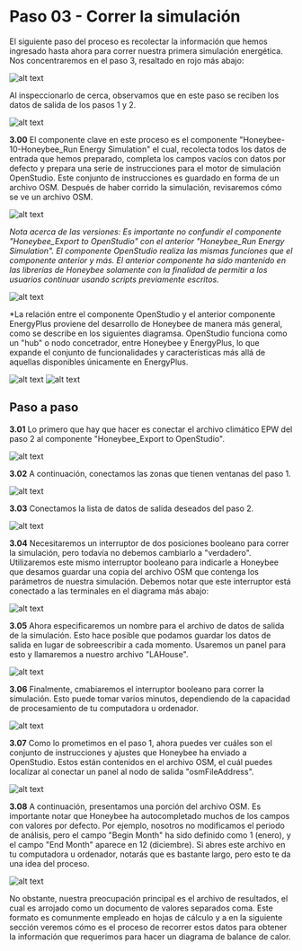 Paso 03 - Correr la simulación
=========================================

El siguiente paso del proceso es recolectar la información que hemos ingresado hasta ahora para correr nuestra primera simulación energética. Nos concentraremos en el paso 3, resaltado en rojo más abajo:

![alt text](https://user-images.githubusercontent.com/44324576/51686499-c6d57200-1ff0-11e9-8708-03b5f2cb2583.png)

Al inspeccionarlo de cerca, observamos que en este paso se reciben los datos de salida de los pasos 1 y 2.

![alt text](https://user-images.githubusercontent.com/44324576/49238365-8d252800-f400-11e8-8545-6dc35671295c.png)

**3.00** El componente clave en este proceso es el componente "Honeybee-10-Honeybee_Run Energy Simulation" el cual, recolecta todos los datos de entrada que hemos preparado, completa los campos vacíos con datos por defecto y prepara una serie de instrucciones para el motor de simulación OpenStudio. Este conjunto de instrucciones es guardado en forma de un archivo OSM. Después de haber corrido la simulación, revisaremos cómo se ve un archivo OSM.

![alt text](https://user-images.githubusercontent.com/44324576/49255094-48fb4d00-f42b-11e8-8688-ae2a2edd2151.jpg)

*Nota acerca de las versiones: Es importante no confundir el componente "Honeybee_Export to OpenStudio" con el anterior "Honeybee_Run Energy Simulation". El componente OpenStudio realiza las mismas funciones que el componente anterior y más. El anterior componente ha sido mantenido en las librerías de Honeybee solamente con la finalidad de permitir a los usuarios continuar usando scripts previamente escritos.*

![alt text](https://user-images.githubusercontent.com/44324576/49256977-0fc5db80-f431-11e8-8448-498c69de5edd.png)

*La relación entre el componente OpenStudio y el anterior componente EnergyPlus proviene del desarrollo de Honeybee de manera más general, como se describe en los siguientes diagramsa. OpenStudio funciona como un "hub" o nodo concetrador, entre Honeybee y EnergyPlus, lo que expande el conjunto de funcionalidades y características más allá de aquellas disponibles únicamente en EnergyPlus.

![alt text](https://user-images.githubusercontent.com/44324576/51989233-e5cb7c80-24a6-11e9-8762-4f506e842115.JPG)
![alt text](https://user-images.githubusercontent.com/44324576/51989236-e6fca980-24a6-11e9-83a8-413f623443b3.JPG)

Paso a paso
-----------

**3.01** Lo primero que hay que hacer es conectar el archivo climático EPW del paso 2 al componente "Honeybee_Export to OpenStudio".

![alt text](https://user-images.githubusercontent.com/44324576/49255095-48fb4d00-f42b-11e8-9c1f-9e8a38c34bdf.jpg)

**3.02** A continuación, conectamos las zonas que tienen ventanas del paso 1.

![alt text](https://user-images.githubusercontent.com/44324576/49255096-48fb4d00-f42b-11e8-8616-ee7069e71280.jpg)

**3.03** Conectamos la lista de datos de salida deseados del paso 2.

![alt text](https://user-images.githubusercontent.com/44324576/49255097-48fb4d00-f42b-11e8-81bd-673f3fe42ae1.jpg)

**3.04** Necesitaremos un interruptor de dos posiciones booleano para correr la simulación, pero todavía no debemos cambiarlo a "verdadero". Utilizaremos este mismo interruptor booleano para indicarle a Honeybee que desamos guardar una copia del archivo OSM que contenga los parámetros de nuestra simulación. Debemos notar que este interruptor está conectado a las terminales en el diagrama más abajo:

![alt text](https://user-images.githubusercontent.com/44324576/49255099-48fb4d00-f42b-11e8-8d2d-d30d6dd81454.jpg)

**3.05** Ahora especificaremos un nombre para el archivo de datos de salida de la simulación. Esto hace posible que podamos guardar los datos de salida en lugar de sobreescribir a cada momento. Usaremos un panel para esto y llamaremos a nuestro archivo "LAHouse".

![alt text](https://user-images.githubusercontent.com/44324576/49256165-6bdb3080-f42e-11e8-8689-ef2a619ef127.jpg)

**3.06** Finalmente, cmabiaremos el interruptor booleano para correr la simulación. Esto puede tomar varios minutos, dependiendo de la capacidad de procesamiento de tu computadora u ordenador.

![alt text](https://user-images.githubusercontent.com/44324576/49255100-4993e380-f42b-11e8-8d05-bcab2c6967da.jpg)

**3.07** Como lo prometimos en el paso 1, ahora puedes ver cuáles son el conjunto de instrucciones y ajustes que Honeybee ha enviado a OpenStudio. Estos están contenidos en el archivo OSM, el cuál puedes localizar al conectar un panel al nodo de salida "osmFileAddress".

![alt text](https://user-images.githubusercontent.com/44324576/49258081-7dbfd200-f434-11e8-8833-1bc4e751f845.jpg)

**3.08** A continuación, presentamos una porción del archivo OSM. Es importante notar que Honeybee ha autocompletado muchos de los campos con valores por defecto. Por ejemplo, nosotros no modificamos el periodo de análisis, pero el campo "Begin Month" ha sido definido como 1 (enero), y el campo "End Month" aparece en 12 (diciembre). Si abres este archivo en tu computadora u ordenador, notarás que es bastante largo, pero esto te da una idea del proceso.

![alt text](https://user-images.githubusercontent.com/44324576/49251487-befab680-f421-11e8-8553-f94d9c21fa92.JPG)

No obstante, nuestra preocupación principal es el archivo de resultados, el cual es arrojado como un documento de valores separados coma. Este formato es comunmente empleado en hojas de cálculo y a en la siguiente sección veremos cómo es el proceso de recorrer estos datos para obtener la información que requerimos para hacer un diagrama de balance de calor.
